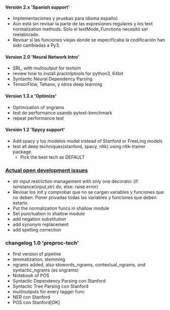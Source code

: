 #### Versión 2.x 'Spanish support'

- Implementaciones y pruebas para idioma español.
- Aún está sin revisar la parte de las expresiones regulares y los text normalization methods. Solo el textMode_Functions necesitó ser reelaborado.
- Revisar sí las funciones viejas donde se especificaba la codificación han sido cambiadas a Py3.

#### Version 2.0 'Neural Network Intro'

* SRL, with multioutput for textsim
* review how to install practnlptools for python3, 64bit
* Syntactic Neural Dependency Parsing
* TensorFlow, Tehano, y otros deep learning

#### Version 1.3.x 'Optimize'

* Optimization of sngrams
* test de performance usando pytest-benchmark
* repeat performance test

#### Versión 1.2 'Spycy support'

- Add spacy y los modelos model instead of Stanford or FreeLing models
- test all deep techniques(stanford, spacy, nltk) using nltk-trainer package.
  - Pick the best tech as DEFAULT


### <u>Actual open development issues</u>

- str input restriction management with only one decorator (if: isinstance(input,str) do, else: raise error) 
- Revisar los init y comprobar que no se cargan variables y funciones que no deben. Poner privadas todas las variables y funciones que deben estarlo.
- Put the normalization funcs in shallow module
- Set punctuation in shallow module
- add negation substitution
- add synonym replacement
- add spelling correction


### changelog 1.0 'preproc-tech'

- first version of pipeline
- lemmatization, stemming
- ngrams added, also stowords_ngrams, contextual_ngrams, and syntactic_ngrams (as sngrams)
- Notebook of POS
- Syntactic Dependency Parsing con Stanford
- Syntactic Tree Parsing con Stanford
- multioutputs for every tagger func
- NER con Stanford
- POS con Stanford[OK]